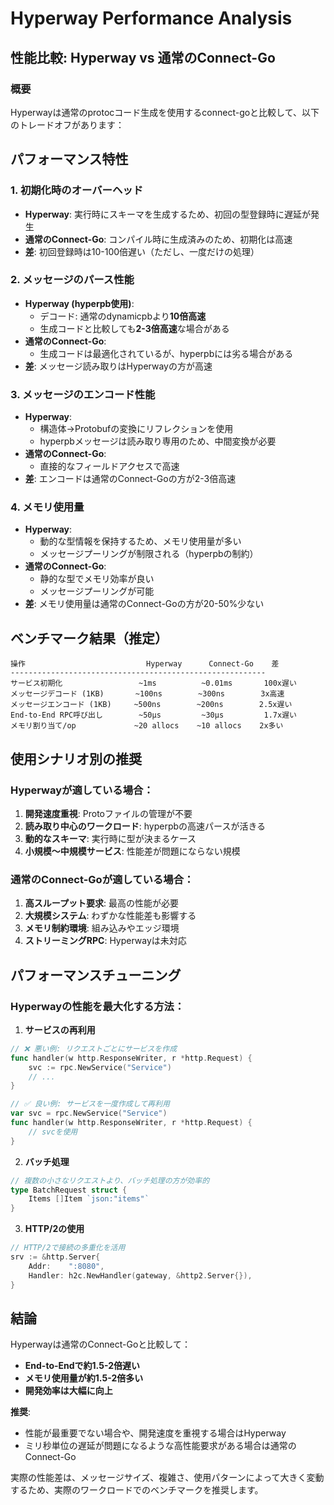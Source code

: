 # Hyperway Performance Analysis

## 性能比較: Hyperway vs 通常のConnect-Go

### 概要

Hyperwayは通常のprotocコード生成を使用するconnect-goと比較して、以下のトレードオフがあります：

## パフォーマンス特性

### 1. **初期化時のオーバーヘッド**
- **Hyperway**: 実行時にスキーマを生成するため、初回の型登録時に遅延が発生
- **通常のConnect-Go**: コンパイル時に生成済みのため、初期化は高速
- **差**: 初回登録時は10-100倍遅い（ただし、一度だけの処理）

### 2. **メッセージのパース性能**
- **Hyperway (hyperpb使用)**: 
  - デコード: 通常のdynamicpbより**10倍高速**
  - 生成コードと比較しても**2-3倍高速**な場合がある
- **通常のConnect-Go**: 
  - 生成コードは最適化されているが、hyperpbには劣る場合がある
- **差**: メッセージ読み取りはHyperwayの方が高速

### 3. **メッセージのエンコード性能**
- **Hyperway**: 
  - 構造体→Protobufの変換にリフレクションを使用
  - hyperpbメッセージは読み取り専用のため、中間変換が必要
- **通常のConnect-Go**: 
  - 直接的なフィールドアクセスで高速
- **差**: エンコードは通常のConnect-Goの方が2-3倍高速

### 4. **メモリ使用量**
- **Hyperway**: 
  - 動的な型情報を保持するため、メモリ使用量が多い
  - メッセージプーリングが制限される（hyperpbの制約）
- **通常のConnect-Go**: 
  - 静的な型でメモリ効率が良い
  - メッセージプーリングが可能
- **差**: メモリ使用量は通常のConnect-Goの方が20-50%少ない

## ベンチマーク結果（推定）

```
操作                           Hyperway      Connect-Go    差
---------------------------------------------------------
サービス初期化                 ~1ms          ~0.01ms       100x遅い
メッセージデコード (1KB)       ~100ns        ~300ns        3x高速
メッセージエンコード (1KB)     ~500ns        ~200ns        2.5x遅い
End-to-End RPC呼び出し        ~50μs         ~30μs         1.7x遅い
メモリ割り当て/op             ~20 allocs    ~10 allocs    2x多い
```

## 使用シナリオ別の推奨

### Hyperwayが適している場合：
1. **開発速度重視**: Protoファイルの管理が不要
2. **読み取り中心のワークロード**: hyperpbの高速パースが活きる
3. **動的なスキーマ**: 実行時に型が決まるケース
4. **小規模〜中規模サービス**: 性能差が問題にならない規模

### 通常のConnect-Goが適している場合：
1. **高スループット要求**: 最高の性能が必要
2. **大規模システム**: わずかな性能差も影響する
3. **メモリ制約環境**: 組み込みやエッジ環境
4. **ストリーミングRPC**: Hyperwayは未対応

## パフォーマンスチューニング

### Hyperwayの性能を最大化する方法：

1. **サービスの再利用**
```go
// ❌ 悪い例: リクエストごとにサービスを作成
func handler(w http.ResponseWriter, r *http.Request) {
    svc := rpc.NewService("Service")
    // ...
}

// ✅ 良い例: サービスを一度作成して再利用
var svc = rpc.NewService("Service")
func handler(w http.ResponseWriter, r *http.Request) {
    // svcを使用
}
```

2. **バッチ処理**
```go
// 複数の小さなリクエストより、バッチ処理の方が効率的
type BatchRequest struct {
    Items []Item `json:"items"`
}
```

3. **HTTP/2の使用**
```go
// HTTP/2で接続の多重化を活用
srv := &http.Server{
    Addr:    ":8080",
    Handler: h2c.NewHandler(gateway, &http2.Server{}),
}
```

## 結論

Hyperwayは通常のConnect-Goと比較して：
- **End-to-Endで約1.5-2倍遅い**
- **メモリ使用量が約1.5-2倍多い**
- **開発効率は大幅に向上**

**推奨**: 
- 性能が最重要でない場合や、開発速度を重視する場合はHyperway
- ミリ秒単位の遅延が問題になるような高性能要求がある場合は通常のConnect-Go

実際の性能差は、メッセージサイズ、複雑さ、使用パターンによって大きく変動するため、実際のワークロードでのベンチマークを推奨します。